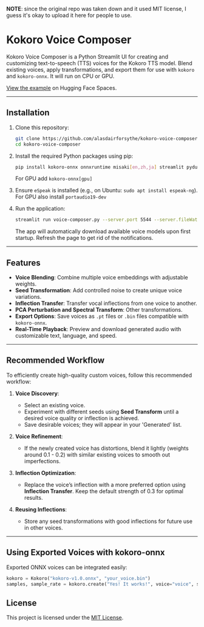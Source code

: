 **NOTE**: since the original repo was taken down and it used MIT license, I guess it's okay to upload it here for people to use.

# Kokoro Voice Composer

Kokoro Voice Composer is a Python Streamlit UI for creating and customizing text-to-speech (TTS) voices for the Kokoro TTS model. Blend existing voices, apply transformations, and export them for use with `kokoro` and `kokoro-onnx`. It will run on CPU or GPU.

[View the example](https://huggingface.co/spaces/alasdairforsythe/kokoro-voice-composer) on Hugging Face Spaces.

---

## Installation

1. Clone this repository:
   ```bash
   git clone https://github.com/alasdairforsythe/kokoro-voice-composer.git
   cd kokoro-voice-composer
   ```

2. Install the required Python packages using pip:
   ```bash
   pip install kokoro-onnx onnxruntime misaki[en,zh,ja] streamlit pydub soundfile torch numpy ordered_set pypinyin cn2an jieba fugashi jaconv mojimoji
   ```
   For GPU add `kokoro-onnx[gpu]`

3. Ensure `eSpeak` is installed (e.g., on Ubuntu: `sudo apt install espeak-ng`).
   For GPU also install `portaudio19-dev`

4. Run the application:
   ```bash
   streamlit run voice-composer.py --server.port 5544 --server.fileWatcherType none
   ```
   The app will automatically download available voice models upon first startup. Refresh the page to get rid of the notifications.

---

## Features
- **Voice Blending**: Combine multiple voice embeddings with adjustable weights.
- **Seed Transformation**: Add controlled noise to create unique voice variations.
- **Inflection Transfer**: Transfer vocal inflections from one voice to another.
- **PCA Perturbation and Spectral Transform**: Other transformations.
- **Export Options**: Save voices as `.pt` files or `.bin` files compatible with `kokoro-onnx`.
- **Real-Time Playback**: Preview and download generated audio with customizable text, language, and speed.

---

## Recommended Workflow

To efficiently create high-quality custom voices, follow this recommended workflow:

1. **Voice Discovery**:
   - Select an existing voice.
   - Experiment with different seeds using **Seed Transform** until a desired voice quality or inflection is achieved.
   - Save desirable voices; they will appear in your 'Generated' list.

2. **Voice Refinement**:
   - If the newly created voice has distortions, blend it lightly (weights around 0.1 - 0.2) with similar existing voices to smooth out imperfections.

3. **Inflection Optimization**:
   - Replace the voice’s inflection with a more preferred option using **Inflection Transfer**. Keep the default strength of 0.3 for optimal results.

4. **Reusing Inflections**:
   - Store any seed transformations with good inflections for future use in other voices.

---

## Using Exported Voices with kokoro-onnx

Exported ONNX voices can be integrated easily:

```python
kokoro = Kokoro("kokoro-v1.0.onnx", "your_voice.bin")
samples, sample_rate = kokoro.create("Yes! It works!", voice="voice", speed=1.0, lang="en-us")
```

## License

This project is licensed under the [MIT License](LICENSE).
